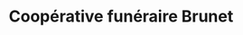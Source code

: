 ---
title: "Coopérative funéraire Brunet"
url: /mont-laurier/cooperative-funeraire-brunet/
shop: funeral directors
---